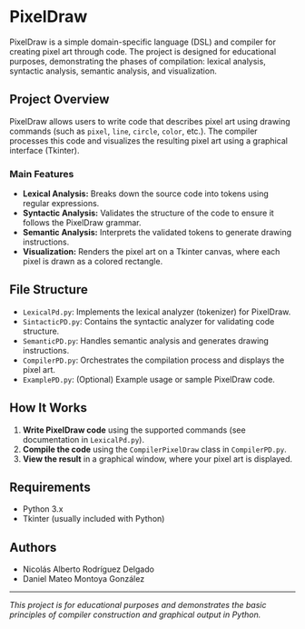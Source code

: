 # PixelDraw

PixelDraw is a simple domain-specific language (DSL) and compiler for creating pixel art through code. The project is designed for educational purposes, demonstrating the phases of compilation: lexical analysis, syntactic analysis, semantic analysis, and visualization.

## Project Overview

PixelDraw allows users to write code that describes pixel art using drawing commands (such as `pixel`, `line`, `circle`, `color`, etc.). The compiler processes this code and visualizes the resulting pixel art using a graphical interface (Tkinter).

### Main Features
- **Lexical Analysis:** Breaks down the source code into tokens using regular expressions.
- **Syntactic Analysis:** Validates the structure of the code to ensure it follows the PixelDraw grammar.
- **Semantic Analysis:** Interprets the validated tokens to generate drawing instructions.
- **Visualization:** Renders the pixel art on a Tkinter canvas, where each pixel is drawn as a colored rectangle.

## File Structure
- `LexicalPd.py`: Implements the lexical analyzer (tokenizer) for PixelDraw.
- `SintacticPD.py`: Contains the syntactic analyzer for validating code structure.
- `SemanticPD.py`: Handles semantic analysis and generates drawing instructions.
- `CompilerPD.py`: Orchestrates the compilation process and displays the pixel art.
- `ExamplePD.py`: (Optional) Example usage or sample PixelDraw code.

## How It Works
1. **Write PixelDraw code** using the supported commands (see documentation in `LexicalPd.py`).
2. **Compile the code** using the `CompilerPixelDraw` class in `CompilerPD.py`.
3. **View the result** in a graphical window, where your pixel art is displayed.

## Requirements
- Python 3.x
- Tkinter (usually included with Python)

## Authors
- Nicolás Alberto Rodríguez Delgado
- Daniel Mateo Montoya González

---

*This project is for educational purposes and demonstrates the basic principles of compiler construction and graphical output in Python.*